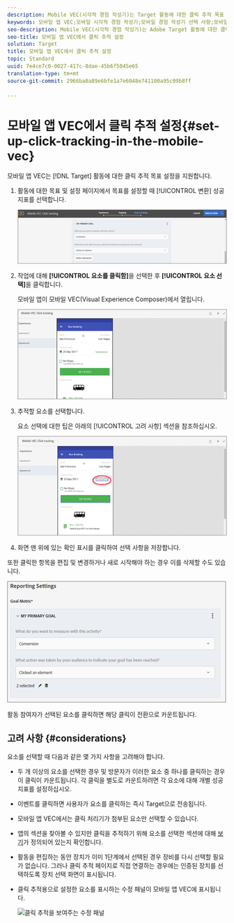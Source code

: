 ```yaml
---
description: Mobile VEC(시각적 경험 작성기)는 Target 활동에 대한 클릭 추적 목표 설정을 지원합니다.
keywords: 모바일 앱 VEC;모바일 시각적 경험 작성기;모바일 경험 작성기 선택 사항;모바일 경험 선택 사항;target 보기;클릭;클릭 추적;추적
seo-description: Mobile VEC(시각적 경험 작성기)는 Adobe Target 활동에 대한 클릭 추적 목표 설정을 지원합니다.
seo-title: 모바일 앱 VEC에서 클릭 추적 설정
solution: Target
title: 모바일 앱 VEC에서 클릭 추적 설정
topic: Standard
uuid: 7e4ce7c0-0027-417c-8dae-45b6f5045e65
translation-type: tm+mt
source-git-commit: 2966ba0a89e6bfe1a7e6048e741100a95c09b8ff

---
```



# 모바일 앱 VEC에서 클릭 추적 설정{#set-up-click-tracking-in-the-mobile-vec}

모바일 앱 VEC는 [!DNL Target] 활동에 대한 클릭 추적 목표 설정을 지원합니다.

1. 활동에 대한 목표 및 설정 페이지에서 목표를 설정할 때 [!UICONTROL 변환] 성공 지표를 선택합니다.

   ![](assets/mobile-vec-clicktrack1.png)

1. 작업에 대해 **[!UICONTROL 요소를 클릭함]**&#x200B;을 선택한 후 **[!UICONTROL 요소 선택]**&#x200B;을 클릭합니다.

   모바일 앱이 모바일 VEC(Visual Experience Composer)에서 열립니다.

   ![](assets/mobile-vec-clicktrack2.png)

1. 추적할 요소를 선택합니다.

   요소 선택에 대한 팁은 아래의 [!UICONTROL 고려 사항] 섹션을 참조하십시오.

   ![](assets/mobile-vec-clicktrack3.png)

1. 화면 맨 위에 있는 확인 표시를 클릭하여 선택 사항을 저장합니다.

또한 클릭한 항목을 편집 및 변경하거나 새로 시작해야 하는 경우 이를 삭제할 수도 있습니다.

![](assets/mobile-vec-clicktrack4.png)

활동 참여자가 선택된 요소를 클릭하면 해당 클릭이 전환으로 카운트됩니다.

## 고려 사항 {#considerations}

요소를 선택할 때 다음과 같은 몇 가지 사항을 고려해야 합니다.

* 두 개 이상의 요소를 선택한 경우 및 방문자가 이러한 요소 중 하나를 클릭하는 경우 이 클릭이 카운트됩니다. 각 클릭을 별도로 카운트하려면 각 요소에 대해 개별 성공 지표를 설정하십시오.
* 이벤트를 클릭하면 사용자가 요소를 클릭하는 즉시 Target으로 전송됩니다.
* 모바일 앱 VEC에서는 클릭 처리기가 첨부된 요소만 선택할 수 있습니다.
* 앱의 섹션을 찾아볼 수 있지만 클릭을 추적하기 위해 요소를 선택한 섹션에 대해 [ 보기](/help/c-target-mobile-app/c-mobile-visual-experience-composer/mobile-visual-experience-composer.md#target-views)가 정의되어 있는지 확인합니다.
* 활동을 편집하는 동안 장치가 이미 1단계에서 선택된 경우 장비를 다시 선택할 필요가 없습니다. 그러나 클릭 추적 페이지로 직접 연결하는 경우에는 인증된 장치를 선택하도록 장치 선택 화면이 표시됩니다.
* 클릭 추적용으로 설정한 요소를 표시하는 수정 패널이 모바일 앱 VEC에 표시됩니다.

   ![클릭 추적을 보여주는 수정 패널
   ](/help/c-target-mobile-app/c-mobile-visual-experience-composer/assets/click-track-modifications-panel.png)